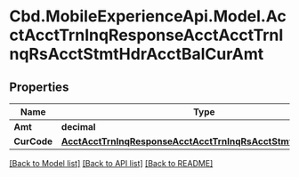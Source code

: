 # Cbd.MobileExperienceApi.Model.AcctAcctTrnInqResponseAcctAcctTrnInqRsAcctStmtHdrAcctBalCurAmt

## Properties

Name | Type | Description | Notes
------------ | ------------- | ------------- | -------------
**Amt** | **decimal** |  | 
**CurCode** | [**AcctAcctTrnInqResponseAcctAcctTrnInqRsAcctStmtHdrCurCode**](AcctAcctTrnInqResponseAcctAcctTrnInqRsAcctStmtHdrCurCode.md) |  | [optional] 

[[Back to Model list]](../README.md#documentation-for-models) [[Back to API list]](../README.md#documentation-for-api-endpoints) [[Back to README]](../README.md)

